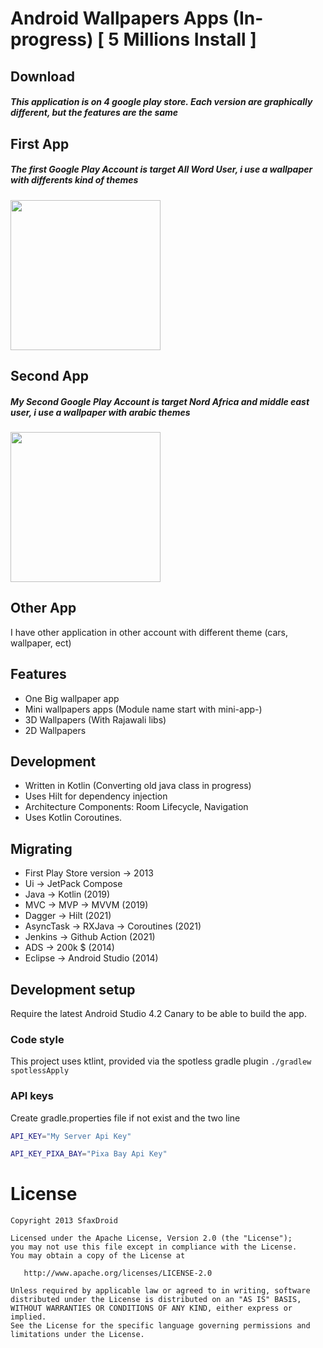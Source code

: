 # Android Wallpapers Apps (In-progress) [ 5 Millions Install ]
 
## Download
##### This application is on 4 google play store. Each version are graphically different, but the features are the same

## First App
##### The first Google Play Account is target All Word User, i use a wallpaper with differents kind of themes
<a href="https://play.google.com/store/apps/details?id=com.liliagame.scarewhotouchme" target="_blank">
<img src="http://androidsporttv.com/getit.png" width=240 />
</a>

## Second App
#####  My Second Google Play Account is target Nord Africa and middle east user, i use a wallpaper with arabic themes

<a href="https://play.google.com/store/apps/details?id=com.sami.rippel.allah" target="_blank">
<img src="http://androidsporttv.com/getit.png" width=240 />
</a>

## Other App
I have other application in other account with different theme (cars, wallpaper, ect)

## Features
- One Big wallpaper app 
- Mini wallpapers apps (Module name start with mini-app-)
- 3D Wallpapers (With Rajawali libs)
- 2D Wallpapers 

## Development
- Written in Kotlin (Converting old java class in progress)
- Uses Hilt for dependency injection
- Architecture Components: Room Lifecycle, Navigation
- Uses Kotlin Coroutines.

## Migrating
- First Play Store version -> 2013
- Ui -> JetPack Compose
- Java -> Kotlin (2019)
- MVC -> MVP -> MVVM  (2019)
- Dagger -> Hilt  (2021)
- AsyncTask -> RXJava -> Coroutines  (2021)
- Jenkins -> Github Action  (2021)
- ADS -> 200k $  (2014)
- Eclipse -> Android Studio  (2014)

## Development setup
Require the latest Android Studio 4.2 Canary to be able to build the app.
### Code style
This project uses ktlint, provided via the spotless gradle plugin ````./gradlew spotlessApply ````
### API keys
Create gradle.properties file if not exist and the two line 

```sh
API_KEY="My Server Api Key"
```
```sh
API_KEY_PIXA_BAY="Pixa Bay Api Key"
```

License
=======
    Copyright 2013 SfaxDroid

    Licensed under the Apache License, Version 2.0 (the "License");
    you may not use this file except in compliance with the License.
    You may obtain a copy of the License at

       http://www.apache.org/licenses/LICENSE-2.0

    Unless required by applicable law or agreed to in writing, software
    distributed under the License is distributed on an "AS IS" BASIS,
    WITHOUT WARRANTIES OR CONDITIONS OF ANY KIND, either express or implied.
    See the License for the specific language governing permissions and
    limitations under the License.


 
